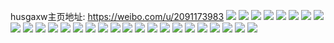 husgaxw主页地址: https://weibo.com/u/2091173983 
![](https://wx4.sinaimg.cn/mw2000/7ca4c85fgy1h959ry0vnlj20u00ukjyo.jpg) 
![](https://wx4.sinaimg.cn/mw2000/7ca4c85fgy1h959ryo9q6j20u0156an2.jpg) 
![](https://wx4.sinaimg.cn/mw2000/7ca4c85fgy1h959ryzna8j20u0140jyx.jpg) 
![](https://wx4.sinaimg.cn/mw2000/7ca4c85fgy1h959rzk9uyj20u014lgyt.jpg) 
![](https://wx4.sinaimg.cn/mw2000/7ca4c85fgy1h92odkvejsj22c03407wj.jpg) 
![](https://wx4.sinaimg.cn/mw2000/7ca4c85fgy1h92oemu5ggj22c0340u0x.jpg) 
![](https://wx4.sinaimg.cn/mw2000/7ca4c85fgy1h92of4thwsj22c03407wj.jpg) 
![](https://wx4.sinaimg.cn/mw2000/7ca4c85fgy1h92ofqu17vj22c0340hdv.jpg) 
![](https://wx4.sinaimg.cn/mw2000/7ca4c85fgy1h92oe35tirj21sc2ds4qq.jpg) 
![](https://wx4.sinaimg.cn/mw2000/7ca4c85fgy1h92csm066qj20u00u0q7v.jpg) 
![](https://wx4.sinaimg.cn/mw2000/7ca4c85fgy1h8x9rq557yj20u00u00yd.jpg) 
![](https://wx4.sinaimg.cn/mw2000/7ca4c85fgy1h8vs5nbso8j20u011qdkq.jpg) 
![](https://wx4.sinaimg.cn/mw2000/7ca4c85fgy1h8vs6dunc1j20u01lo433.jpg) 
![](https://wx4.sinaimg.cn/mw2000/7ca4c85fgy1h8vi9n5kd5j20vc0vcgzn.jpg) 
![](https://wx4.sinaimg.cn/mw2000/7ca4c85fgy1h8vi9nqn45j20p00xcjwq.jpg) 
![](https://wx4.sinaimg.cn/mw2000/7ca4c85fgy1h8umwvy762j20so0t5n4o.jpg) 
![](https://wx4.sinaimg.cn/mw2000/7ca4c85fgy1h8u9q1rmuwj218g18gtff.jpg) 
![](https://wx4.sinaimg.cn/mw2000/7ca4c85fgy1h8u9q29gi4j218g18gjxh.jpg) 
![](https://wx4.sinaimg.cn/mw2000/7ca4c85fgy1h8u9q16vitj218g18gthx.jpg) 
![](https://wx4.sinaimg.cn/mw2000/7ca4c85fgy1h8u9q2sarsj218g18gaic.jpg) 
![](https://wx4.sinaimg.cn/mw2000/7ca4c85fgy1h8tft99qaoj20sg0iyq81.jpg) 
![](https://wx4.sinaimg.cn/mw2000/7ca4c85fgy1h8tfta9kl0j20sg0iyn2s.jpg) 
![](https://wx4.sinaimg.cn/mw2000/7ca4c85fgy1h8tftb4md9j20sg0iygr7.jpg) 
![](https://wx4.sinaimg.cn/mw2000/7ca4c85fgy1h8tft8fx6zj20sg0iygpv.jpg) 
![](https://wx4.sinaimg.cn/mw2000/7ca4c85fgy1h7ej3pruz0j20u0140dme.jpg) 
![](https://wx4.sinaimg.cn/mw2000/7ca4c85fgy1h7ej3oussgj20u01403zs.jpg) 
![](https://wx4.sinaimg.cn/mw2000/7ca4c85fgy1h7ej3qa90lj20u01400za.jpg) 
![](https://wx4.sinaimg.cn/mw2000/7ca4c85fgy1h4mb4fw00lj20u0140n7c.jpg) 
